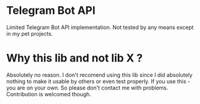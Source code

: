 # Telegram Bot API
Limited Telegram Bot API implementation.
Not tested by any means except in my pet projects.

# Why this lib and not lib X ?
Absolutely no reason.
I don't recomend using this lib since I did absolutely nothing to make it usable by others or even test properly.
If you use this - you are on your own. So please don't contact me with problems. Contribution is welcomed though.
